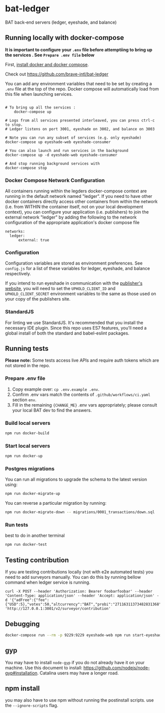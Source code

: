 # bat-ledger
BAT back-end servers (ledger, eyeshade, and balance)

## Running locally with docker-compose
**It is important to configure your `.env` file before attemptiing to bring up the services . See `Prepare .env file` below**

First, [install docker and docker compose](https://docs.docker.com/compose/install/).

Check out https://github.com/brave-intl/bat-ledger

You can add any environment variables that need to be set by creating a `.env`
file at the top of the repo. Docker compose will automatically load from this
file when launching services.

```

# To bring up all the services :
    docker-compose up

# Logs from all services presented interleaved, you can press ctrl-c to stop.
# Ledger listens on port 3001, eyeshade on 3002, and balance on 3003

# Note you can run any subset of services (e.g. only eyeshade)
docker-compose up eyeshade-web eyeshade-consumer

# You can also launch and run services in the background
docker-compose up -d eyeshade-web eyeshade-consumer

# And stop running background services with
docker-compose stop
```

### Docker Compose Network Configuration

All containers running within the legders docker-compose context are running in the default network named "ledger".  If you need to have other docker containers
directly access other containers from within the network (i.e. from WITHIN the container itself, not on your local development context), you can configure your application (i.e. publishers) to join the external network "ledger" by adding the following to the network configuration of the appropriate application's docker compose file


```
networks:
  ledger:
      external: true
```

### Configuration
Configuration variables are stored as environment preferences. See `config.js` for a list of these variables for ledger, eyeshade, and balance respectively.

If you intend to run eyeshade in communication with the [publisher's website](https://github.com/brave-intl/publishers), you will need to set the `UPHOLD_CLIENT_ID` and `UPHOLD_CLIENT_SECRET` environment variables to the same as those used on your copy of the publishers site.

### StandardJS
For linting we use StandardJS. It's recommended that you install the necessary IDE plugin. Since this repo uses ES7 features, you'll need a global install of both the standard and babel-eslint packages.


## Running tests

**Please note:** Some tests access live APIs and require auth tokens which are not stored in the repo.

### Prepare .env file

1. Copy example over: `cp .env.example .env`.
2. Confirm .env vars match the contents of `.github/workflows/ci.yaml` section `env`.
3. Fill in the remaining `{CHANGE_ME}` .env vars appropriately; please consult your local BAT dev to find the answers.

### Build local servers

```sh
npm run docker-build
```

### Start local servers

```sh
npm run docker-up
```
### Postgres migrations

You can run all migrations to upgrade the schema to the latest version using:

```sh
npm run docker-migrate-up
```

You can reverse a particular migration by running:

```sh
npm run docker-migrate-down -- migrations/0001_transactions/down.sql
```

### Run tests
best to do in another terminal

```sh
npm run docker-test
```

## Testing contribution

If you are testing contributions locally (not with e2e automated tests) you need to add surveyors manually.
You can do this by running bellow command when ledger service is running.
```
curl -X POST --header 'Authorization: Bearer foobarfoobar' --header 'Content-Type: application/json' --header 'Accept: application/json' -d '{"adFree":{"fee":{"USD":5},"votes":50,"altcurrency":"BAT","probi":"27116311373482831368"}}' 'http://127.0.0.1:3001/v2/surveyor/contribution'
```

## Debugging
```sh
docker-compose run --rm -p 9229:9229 eyeshade-web npm run start-eyeshade -- --inspect=0.0.0.0
```

## gyp

You may have to install `node-gyp` if you do not already have it on your machine. Use this document to install: https://github.com/nodejs/node-gyp#installation. Catalina users may have a longer road.

## npm install
you may also have to use npm without running the postinstall scripts. use the `--ignore-scripts` flag.
